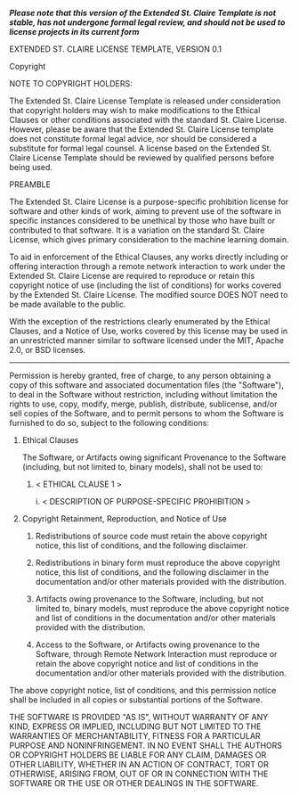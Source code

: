 ***Please note that this version of the Extended St. Claire Template is not stable, has not undergone formal legal review, and should not be used to license projects in its current form***

EXTENDED ST. CLAIRE LICENSE TEMPLATE, VERSION 0.1

Copyright <YEAR> <COPYRIGHT HOLDER>

NOTE TO COPYRIGHT HOLDERS: 

The Extended St. Claire License Template is released under consideration that copyright holders may wish to make modifications to the Ethical Clauses or other conditions associated with the standard St. Claire License. However, please be aware that the Extended St. Claire License template does not constitute formal legal advice, nor should be considered a substitute for formal legal counsel. A license based on the Extended St. Claire License Template should be reviewed by qualified persons before being used. 

PREAMBLE

The Extended St. Claire License is a purpose-specific prohibition license for software and other kinds of work, aiming to prevent use of the software in specific instances considered to be unethical by those who have built or contributed to that software. It is a variation on the standard St. Claire License, which gives primary consideration to the machine learning domain. 

To aid in enforcement of the Ethical Clauses, any works directly including or offering interaction through a remote network interaction to work under the Extended St. Claire License are required to reproduce or retain this copyright notice of use (including the list of conditions) for works covered by the Extended St. Claire License. The modified source DOES NOT need to be made available to the public.

With the exception of the restrictions clearly enumerated by the Ethical Clauses, and a Notice of Use, works covered by this license may be used in an unrestricted manner similar to software licensed under the MIT, Apache 2.0, or BSD licenses. 

---

Permission is hereby granted, free of charge, to any person obtaining a copy of this software and associated documentation files (the "Software"), to deal in the Software without restriction, including without limitation the rights to use, copy, modify, merge, publish, distribute, sublicense, and/or sell copies of the Software, and to permit persons to whom the Software is furnished to do so, subject to the following conditions:

1) Ethical Clauses 

   The Software, or Artifacts owing significant Provenance to the Software (including, but not limited to, binary models), shall not be used to:
        
    1. < ETHICAL CLAUSE 1 >
        
        i. < DESCRIPTION OF PURPOSE-SPECIFIC PROHIBITION >

2) Copyright Retainment, Reproduction, and Notice of Use 

   1) Redistributions of source code must retain the above copyright notice, this list of conditions, and the following disclaimer.
 
   2) Redistributions in binary form must reproduce the above copyright notice, this list of conditions, and the following disclaimer in the documentation and/or other materials provided with the distribution.  

   3) Artifacts owing provenance to the Software, including, but not limited to, binary models, must reproduce the above copyright notice and list of conditions in the documentation and/or other materials provided with the distribution.

   4) Access to the Software, or Artifacts owing provenance to the Software, through Remote Network Interaction must reproduce or retain the above copyright notice and list of conditions in the documentation and/or other materials provided with the distribution.
   
    
The above copyright notice, list of conditions, and this permission notice shall be included in all copies or substantial portions of the Software.

THE SOFTWARE IS PROVIDED "AS IS", WITHOUT WARRANTY OF ANY KIND, EXPRESS OR IMPLIED, INCLUDING BUT NOT LIMITED TO THE WARRANTIES OF MERCHANTABILITY, FITNESS FOR A PARTICULAR PURPOSE AND NONINFRINGEMENT. IN NO EVENT SHALL THE AUTHORS OR COPYRIGHT HOLDERS BE LIABLE FOR ANY CLAIM, DAMAGES OR OTHER LIABILITY, WHETHER IN AN ACTION OF CONTRACT, TORT OR OTHERWISE, ARISING FROM, OUT OF OR IN CONNECTION WITH THE SOFTWARE OR THE USE OR OTHER DEALINGS IN THE SOFTWARE.